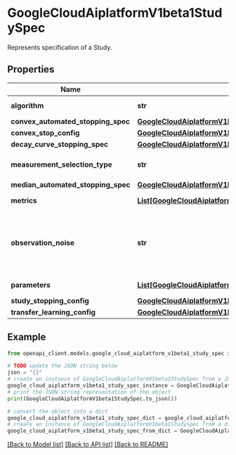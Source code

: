 # GoogleCloudAiplatformV1beta1StudySpec

Represents specification of a Study.

## Properties

Name | Type | Description | Notes
------------ | ------------- | ------------- | -------------
**algorithm** | **str** | The search algorithm specified for the Study. | [optional] 
**convex_automated_stopping_spec** | [**GoogleCloudAiplatformV1beta1StudySpecConvexAutomatedStoppingSpec**](GoogleCloudAiplatformV1beta1StudySpecConvexAutomatedStoppingSpec.md) |  | [optional] 
**convex_stop_config** | [**GoogleCloudAiplatformV1beta1StudySpecConvexStopConfig**](GoogleCloudAiplatformV1beta1StudySpecConvexStopConfig.md) |  | [optional] 
**decay_curve_stopping_spec** | [**GoogleCloudAiplatformV1beta1StudySpecDecayCurveAutomatedStoppingSpec**](GoogleCloudAiplatformV1beta1StudySpecDecayCurveAutomatedStoppingSpec.md) |  | [optional] 
**measurement_selection_type** | **str** | Describe which measurement selection type will be used | [optional] 
**median_automated_stopping_spec** | [**GoogleCloudAiplatformV1beta1StudySpecMedianAutomatedStoppingSpec**](GoogleCloudAiplatformV1beta1StudySpecMedianAutomatedStoppingSpec.md) |  | [optional] 
**metrics** | [**List[GoogleCloudAiplatformV1beta1StudySpecMetricSpec]**](GoogleCloudAiplatformV1beta1StudySpecMetricSpec.md) | Required. Metric specs for the Study. | [optional] 
**observation_noise** | **str** | The observation noise level of the study. Currently only supported by the Vertex AI Vizier service. Not supported by HyperparameterTuningJob or TrainingPipeline. | [optional] 
**parameters** | [**List[GoogleCloudAiplatformV1beta1StudySpecParameterSpec]**](GoogleCloudAiplatformV1beta1StudySpecParameterSpec.md) | Required. The set of parameters to tune. | [optional] 
**study_stopping_config** | [**GoogleCloudAiplatformV1beta1StudySpecStudyStoppingConfig**](GoogleCloudAiplatformV1beta1StudySpecStudyStoppingConfig.md) |  | [optional] 
**transfer_learning_config** | [**GoogleCloudAiplatformV1beta1StudySpecTransferLearningConfig**](GoogleCloudAiplatformV1beta1StudySpecTransferLearningConfig.md) |  | [optional] 

## Example

```python
from openapi_client.models.google_cloud_aiplatform_v1beta1_study_spec import GoogleCloudAiplatformV1beta1StudySpec

# TODO update the JSON string below
json = "{}"
# create an instance of GoogleCloudAiplatformV1beta1StudySpec from a JSON string
google_cloud_aiplatform_v1beta1_study_spec_instance = GoogleCloudAiplatformV1beta1StudySpec.from_json(json)
# print the JSON string representation of the object
print(GoogleCloudAiplatformV1beta1StudySpec.to_json())

# convert the object into a dict
google_cloud_aiplatform_v1beta1_study_spec_dict = google_cloud_aiplatform_v1beta1_study_spec_instance.to_dict()
# create an instance of GoogleCloudAiplatformV1beta1StudySpec from a dict
google_cloud_aiplatform_v1beta1_study_spec_from_dict = GoogleCloudAiplatformV1beta1StudySpec.from_dict(google_cloud_aiplatform_v1beta1_study_spec_dict)
```
[[Back to Model list]](../README.md#documentation-for-models) [[Back to API list]](../README.md#documentation-for-api-endpoints) [[Back to README]](../README.md)


